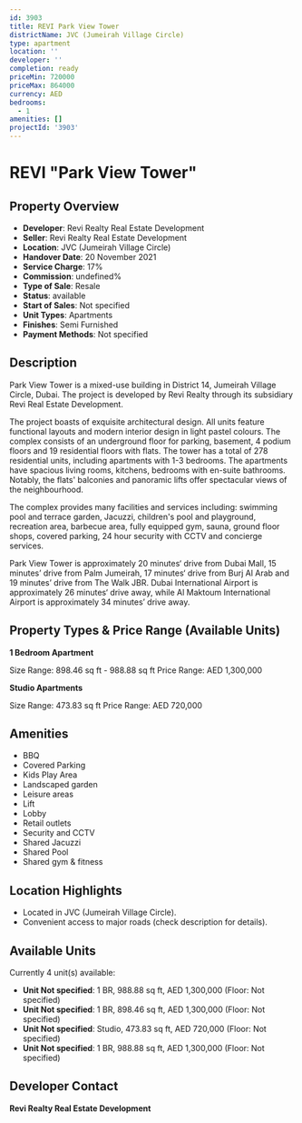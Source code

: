 ```yaml
---
id: 3903
title: REVI Park View Tower
districtName: JVC (Jumeirah Village Circle)
type: apartment
location: ''
developer: ''
completion: ready
priceMin: 720000
priceMax: 864000
currency: AED
bedrooms:
  - 1
amenities: []
projectId: '3903'
---
```


# REVI "Park View Tower"

## Property Overview
- **Developer**: Revi Realty Real Estate Development
- **Seller**: Revi Realty Real Estate Development
- **Location**: JVC (Jumeirah Village Circle)
- **Handover Date**: 20 November 2021
- **Service Charge**: 17%
- **Commission**: undefined%
- **Type of Sale**: Resale
- **Status**: available
- **Start of Sales**: Not specified
- **Unit Types**: Apartments
- **Finishes**: Semi Furnished
- **Payment Methods**: Not specified

## Description
Park View Tower is a mixed-use building in District 14, Jumeirah Village Circle, Dubai. The project is developed by Revi Realty through its subsidiary Revi Real Estate Development.

The project boasts of exquisite architectural design. All units feature functional layouts and modern interior design in light pastel colours. The complex consists of an underground floor for parking, basement, 4 podium floors and 19 residential floors with flats. The tower has a total of 278 residential units, including apartments with 1-3 bedrooms. The apartments have spacious living rooms, kitchens, bedrooms with en-suite bathrooms. Notably, the flats' balconies and panoramic lifts offer spectacular views of the neighbourhood.

The complex provides many facilities and services including: swimming pool and terrace garden, Jacuzzi, children's pool and playground, recreation area, barbecue area, fully equipped gym, sauna, ground floor shops, covered parking, 24 hour security with CCTV and concierge services.

Park View Tower is approximately 20 minutes‘ drive from Dubai Mall, 15 minutes’ drive from Palm Jumeirah, 17 minutes‘ drive from Burj Al Arab and 19 minutes’ drive from The Walk JBR. Dubai International Airport is approximately 26 minutes‘ drive away, while Al Maktoum International Airport is approximately 34 minutes’ drive away.

## Property Types & Price Range (Available Units)
**1 Bedroom Apartment**

Size Range: 898.46 sq ft - 988.88 sq ft
Price Range: AED 1,300,000

**Studio Apartments**

Size Range: 473.83 sq ft
Price Range: AED 720,000

## Amenities
- BBQ
- Covered Parking
- Kids Play Area
- Landscaped garden
- Leisure areas
- Lift
- Lobby
- Retail outlets
- Security and CCTV
- Shared Jacuzzi
- Shared Pool
- Shared gym & fitness

## Location Highlights
- Located in JVC (Jumeirah Village Circle).
- Convenient access to major roads (check description for details).

## Available Units
Currently 4 unit(s) available:
- **Unit Not specified**: 1 BR, 988.88 sq ft, AED 1,300,000 (Floor: Not specified)
- **Unit Not specified**: 1 BR, 898.46 sq ft, AED 1,300,000 (Floor: Not specified)
- **Unit Not specified**: Studio, 473.83 sq ft, AED 720,000 (Floor: Not specified)
- **Unit Not specified**: 1 BR, 988.88 sq ft, AED 1,300,000 (Floor: Not specified)

## Developer Contact
**Revi Realty Real Estate Development**
